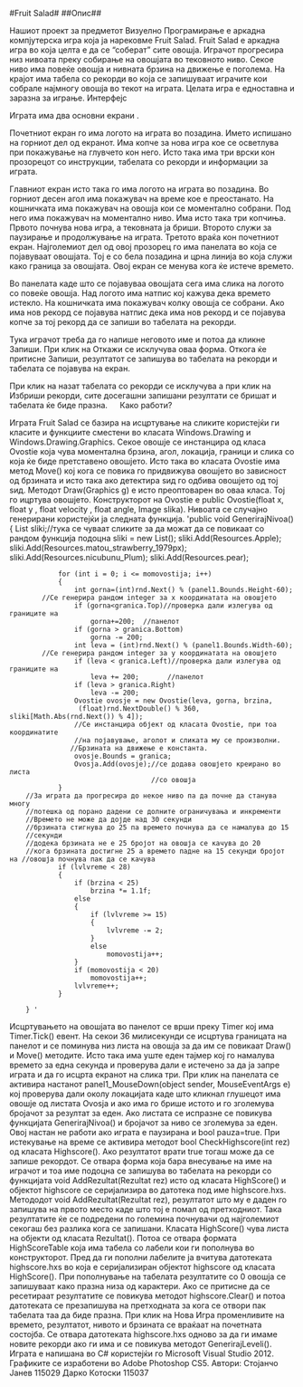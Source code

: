 #Fruit Salad#
##Опис##

Нашиот проект за предметот Визуелно Програмирање е аркадна компјутерска игра која ја нарековме Fruit Salad. 
Fruit Salad е аркадна игра во која целта е да се “соберат” сите овошја. Играчот прогресира низ нивоата преку собирање на овошјата во тековното ниво. Секое ниво има повеќе овошја и нивната брзина на движење е поголема.  На крајот има табела со рекорди во која се запишуваат играчите кои собрале најмногу овошја во текот на играта. Целата игра е едноставна и заразна за играње.
Интерфејс

Играта има два основни екрани .
 
Почетниот екран го има логото на играта во позадина. Името испишано на горниот дел од екранот. Има копче за нова игра кое се осветлува при покажување на глувчето кон него. Исто така има три врски кон прозорецот со инструкции, табелата со рекорди и информации за играта.
 
Главниот екран исто така го има логото на играта во позадина. Во горниот десен агол има покажувач на време кое е преостанато. На кошничката има покажувач на овошја кои се моментално собрани. Под него има покажувач на моментално ниво. Има исто така три копчиња. Првото почнува нова игра, а тековната ја бриши. Второто служи за паузирање и продолжување на играта. Третото враќа кон почетниот екран. Најголемиот дел од овој прозорец го има панелата во која се појавуваат овошјата. Тој е со бела позадина и црна линија во која служи како граница за овошјата. Овој екран се менува кога ќе истече времето.
 
Во панелата каде што се појавуваа овошјата сега има слика на логото со повеќе овошја. Над логото има натпис кој кажува дека времето истекло. На кошничката има покажувач колку овошја се собрани. Ако има нов рекорд се појавува натпис дека има нов рекорд и се појавува копче за тој рекорд да се запиши во табелата на рекорди.

 
Тука играчот треба да го напише неговото име и потоа да кликне Запиши. При клик на Откажи се исклучува оваа форма.
Откога ќе притисне Запиши, резултатот се запишува во табелата на рекорди и табелата се појавува на екран.
 
При клик на назат табелата со рекорди се исклучува а при клик на Избриши рекорди, сите досегашни запишани резултати се бришат и табелата ќе биде празна.
 
Како работи?

Играта Fruit Salad се базира на исцртување на сликите користејќи ги класите и функциите сместени во класата Windows.Drawing и Windows.Drawing.Graphics.
Секое овошје се инстанцира од класа Ovostie која чува моментална брзина, агол, локација, граници и слика со која ќе биде претставено овошјето. Исто така во класата Ovostie има метод Move() кој кога се повика го придвижува овошјето во зависност од брзината и исто така ако детектира ѕид го одбива овошјето од тој ѕид. Методот Draw(Graphics g) е исто преоптоварен во оваа класа. Тој го ицртува овошјето. Конструкторот на Ovostie е public Ovostie(float x, float y , float velocity , float angle, Image slika). 
Нивоата се случајно генерирани користејќи ја следната функција. 
'public void GenerirajNivoa()
        {
                List<Image> sliki;//тука се чуваат сликите за да можат да се повикаат 
  				  со рандом функција подоцна
                sliki = new List<Image>();
                sliki.Add(Resources.Apple);
                sliki.Add(Resources.matou_strawberry_1979px);
                sliki.Add(Resources.nicubunu_Plum);
                sliki.Add(Resources.pear);

                for (int i = 0; i <= momovostija; i++)
                {
                    int gorna=(int)rnd.Next() % (panel1.Bounds.Height-60);
			//Се генерира рандом integer за х координатата на овошјето
                    if (gorna<granica.Top)//проверка дали излегува од границите на 
                        gorna+=200;	 //панелот
                    if (gorna > granica.Bottom)
                        gorna -= 200;
                    int leva = (int)rnd.Next() % (panel1.Bounds.Width-60);
			//Се генерира рандом integer за у координатата на овошјето
                    if (leva < granica.Left)//проверка дали излегува од границите на
                        leva += 200;	   //панелот
                    if (leva > granica.Right)
                        leva -= 200;
                    Ovostie ovosje = new Ovostie(leva, gorna, brzina,
				     (float)rnd.NextDouble() % 360, sliki[Math.Abs(rnd.Next()) % 4]);
				    //Се инстанцира објект од класата Ovostie, при тоа координатите 
				    //на појавување, аголот и сликата му се произволни.
				   //Брзината на движење е константа.
                    ovosje.Bounds = granica;
                    Ovosja.Add(ovosje);//се додава овошјето креирано во листа
                                       //со овошја
                }
		//За играта да прогресира до некое ниво па да почне да станува многу 
		//потешка од порано дадени се долните ограничувања и инкременти
		//Времето не може да дојде над 30 секунди
		//брзината стигнува до 25 па времето почнува да се намалува до 15 
		//секунди
		//додека брзината не е 25 бројот на овошја се качува до 20
		//кога брзината достигне 25 а времето падне на 15 секунди бројот на //овошја почнува пак да се качува
                if (lvlvreme < 28)
                {
                    if (brzina < 25)
                        brzina *= 1.1f;
                    else
                    {
                        if (lvlvreme >= 15)
                        {
                            lvlvreme -= 2;
                        }
                        else
                            momovostija++;
                    }
                    if (momovostija < 20)
                        momovostija++;
                    lvlvreme++;
                }
                      
        } '

Исцртувањето на овошјата во панелот се врши преку Timer кој има Timer.Tick() евент. На секои 36 милисекунди се исцртува границата на панелот и се поминува низ листа на овошја за да им се повикаат Draw() и Move() методите.
Исто така има уште еден тајмер кој го намалува времето за една секунда и проверува дали е истечено за да ја запре играта и да го исцрта екранот на слика три.
При клик на панелата се активира настанот  panel1_MouseDown(object sender, MouseEventArgs e) кој проверува дали околу локацијата каде што кликнал глушецот има овошје од листата Ovosja и ако има го брише истото и го зголемува бројачот за резултат за еден. Ако листата се испразне се повикува функцијата GenerirajNivoa() и  бројачот за ниво се зголемува за еден. Овој настан не работи ако играта е паузирана и bool pauza=true.
При истекување на време се активира методот bool CheckHighscore(int rez) од класата Highscore(). Ако резултатот врати true тогаш може да се запише рекордот. Се отвара форма која бара внесување на име на играчот и тоа име подоцна се запишува во табелата на рекорди со функцијата void AddRezultat(Rezultat rez) исто од класата HighScore() и објектот highscore се серијализира во датотека под име highscore.hxs. Метододот  void AddRezultat(Rezultat rez), резултатот што му е даден го запишува на првото место каде што тој е помал од претходниот. Така резултатите ќе се подредени по големина почнувачи од најголемиот секогаш без разлика кога се запишани. Класата HighScore() чува листа на објекти од класата Rezultat().
Потоа се отвара формата HighScoreTable која има табела со лабели кои ги пополнува во конструкторот. Пред да ги пополни лабелите ја вчитува датотеката highscore.hxs во која е серијализиран објектот highscore од класата HighScore(). При пополнување на табелата резултатите со 0 овошја се запишуваат како празна низа од карактери. Ако се притисне да се ресетираат резултатите се повикува методот highscore.Clear() и потоа датотеката се презапишува на претходната за кога се отвори пак табелата таа да биде празна.
При клик на Нова Игра променливите на времето, резултатот, нивото и брзината се враќаат на почетната состојба. Се отвара датотеката highscore.hxs одново за да ги имаме новите рекорди ако ги има и се повикува методот GenerirajLeveli().
Играта е напишана во C# користејќи го Microsoft Visual Studio 2012. Графиките се изработени во Adobe Photoshop CS5.
Автори:
Стојанчо Јанев 115029
Дарко Котоски 115037
